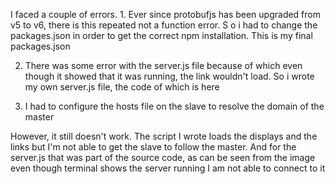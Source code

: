 I faced a couple of errors. 1. Ever since protobufjs has been upgraded from v5 to v6, there is this repeated not a function error. S o i had to change the packages.json in order to get the correct npm installation. This is my final packages.json

2. There was some error with the server.js file because of which even though it showed that it was running, the link wouldn't load. So i wrote my own server.js file, the code of which is here

3. I had to configure the hosts file on the slave to resolve the domain of the master

However, it still doesn't work. The script I wrote loads the displays and the links but I'm not able to get the slave to follow the master. And for the server.js that was part of the source code, as can be seen from the image even though terminal shows the server running I am not able to connect to it
